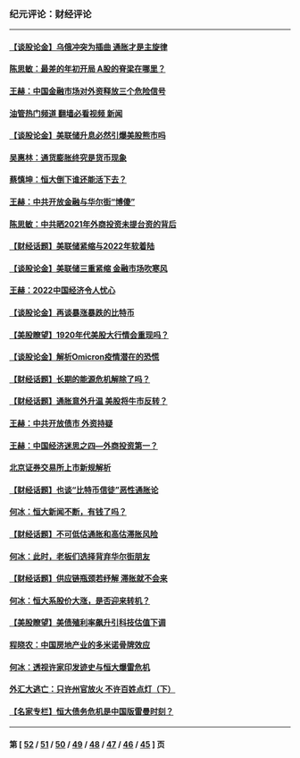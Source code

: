 ### 纪元评论：财经评论
---
#### [【谈股论金】乌俄冲突为插曲 通胀才是主旋律](../../pages/nsc1026/n13576797.md?02230330) 
#### [陈思敏：最差的年初开局 A股的脊梁在哪里？](../../pages/nsc1026/n13558359.md?02230330) 
#### [王赫：中国金融市场对外资释放三个危险信号](../../pages/nsc1026/n13546389.md?02230330) 
#### [油管热门频道 翻墙必看视频 新闻](ok?02230330)
#### [【谈股论金】美联储升息必然引爆美股熊市吗](../../pages/nsc1026/n13519194.md?02230330) 
#### [吴惠林：通货膨胀终究是货币现象](../../pages/nsc1026/n13512979.md?02230330) 
#### [蔡慎坤：恒大倒下谁还能活下去？](../../pages/nsc1026/n13501831.md?02230330) 
#### [王赫：中共开放金融与华尔街“博傻”](../../pages/nsc1026/n13501138.md?02230330) 
#### [陈思敏：中共晒2021年外商投资未提台资的背后](../../pages/nsc1026/n13501057.md?02230330) 
#### [【财经话题】美联储紧缩与2022年软着陆](../../pages/nsc1026/n13498354.md?02230330) 
#### [【谈股论金】美联储三重紧缩 金融市场吹寒风](../../pages/nsc1026/n13487202.md?02230330) 
#### [王赫：2022中国经济令人忧心](../../pages/nsc1026/n13480433.md?02230330) 
#### [【谈股论金】再谈暴涨暴跌的比特币](../../pages/nsc1026/n13428036.md?02230330) 
#### [【美股瞭望】1920年代美股大行情会重现吗？](../../pages/nsc1026/n13425425.md?02230330) 
#### [【谈股论金】解析Omicron疫情潜在的恐慌](../../pages/nsc1026/n13403704.md?02230330) 
#### [【财经话题】长期的能源危机解除了吗？](../../pages/nsc1026/n13378041.md?02230330) 
#### [【财经话题】通胀意外升温 美股将牛市反转？](../../pages/nsc1026/n13370659.md?02230330) 
#### [王赫：中共开放债市 外资持疑](../../pages/nsc1026/n13366203.md?02230330) 
#### [王赫：中国经济迷思之四—外商投资第一？](../../pages/nsc1026/n13354150.md?02230330) 
#### [北京证券交易所上市新规解析](../../pages/nsc1026/n13348292.md?02230330) 
#### [【财经话题】也谈“比特币信徒”恶性通胀论](../../pages/nsc1026/n13331972.md?02230330) 
#### [何冰：恒大新闻不断，有钱了吗？](../../pages/nsc1026/n13325002.md?02230330) 
#### [【财经话题】不可低估通胀和高估滞胀风险](../../pages/nsc1026/n13300505.md?02230330) 
#### [何冰：此时，老板们选择背弃华尔街朋友](../../pages/nsc1026/n13295291.md?02230330) 
#### [【财经话题】供应链瓶颈若纾解 滞胀就不会来](../../pages/nsc1026/n13286759.md?02230330) 
#### [何冰：恒大系股价大涨，是否迎来转机？](../../pages/nsc1026/n13276822.md?02230330) 
#### [【美股瞭望】美债殖利率飙升引科技估值下调](../../pages/nsc1026/n13267775.md?02230330) 
#### [程晓农：中国房地产业的多米诺骨牌效应](../../pages/nsc1026/n13259673.md?02230330) 
#### [何冰：透视许家印发迹史与恒大爆雷危机](../../pages/nsc1026/n13253937.md?02230330) 
#### [外汇大逃亡：只许州官放火 不许百姓点灯（下）](../../pages/nsc1026/n13245748.md?02230330) 
#### [【名家专栏】恒大债务危机是中国版雷曼时刻？](../../pages/nsc1026/n13242613.md?02230330) 

---
#### 第 [ [52](./52.md?02230330) / [51](./51.md?02230330) / [50](./50.md?02230330) / [49](./49.md?02230330) / [48](./48.md?02230330) / [47](./47.md?02230330) / [46](./46.md?02230330) / [45](./45.md?02230330) ] 页
